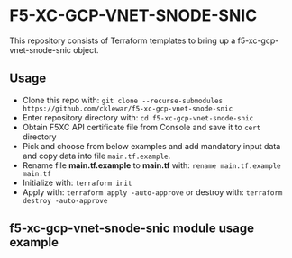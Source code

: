 # F5-XC-GCP-VNET-SNODE-SNIC

This repository consists of Terraform templates to bring up a f5-xc-gcp-vnet-snode-snic object.

## Usage

- Clone this repo with: `git clone --recurse-submodules https://github.com/cklewar/f5-xc-gcp-vnet-snode-snic`
- Enter repository directory with: `cd f5-xc-gcp-vnet-snode-snic`
- Obtain F5XC API certificate file from Console and save it to `cert` directory
- Pick and choose from below examples and add mandatory input data and copy data into file `main.tf.example`.
- Rename file __main.tf.example__ to __main.tf__ with: `rename main.tf.example main.tf`
- Initialize with: `terraform init`
- Apply with: `terraform apply -auto-approve` or destroy with: `terraform destroy -auto-approve`

## f5-xc-gcp-vnet-snode-snic module usage example

````hcl
````